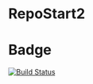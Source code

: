 # RepoStart2

# Badge

[![Build Status](https://travis-ci.org/Oliverckb/RepoStart2.svg?branch=master)](https://travis-ci.org/Oliverckb/RepoStart2)
